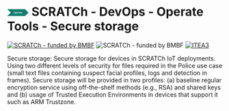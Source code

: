 # <img src="../../../images/operate.png" alt ='operate'  width="10%" > SCRATCh - DevOps - Operate Tools - Secure storage

[![SCRATCh - funded by BMBF](https://img.shields.io/badge/part%20of-SCRATCh-yellow)](https://scratch-itea3.eu/)
![SCRATCh - funded by BMBF](https://img.shields.io/badge/funded%20by-BMBF-blue)
[![ITEA3](https://img.shields.io/badge/supported%20by-ITEA3-orange)](https://www.itea3.org)

Secure storage: Secure storage for devices in SCRATCh IoT deployments. Using two different levels of security for files required in the Police use case (small text files containing suspect facial profiles, logs and detection in frames). Secure storage will be provided in two profiles: (a) baseline regular encryption service using off-the-shelf methods (e.g., RSA) and shared keys and (b) usage of Trusted Execution Environments in devices that support it such as ARM Trustzone.

